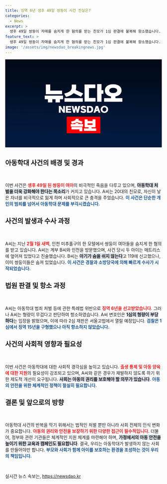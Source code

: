 ```yaml
---
title: 징역 6년 생후 49일 쌍둥이 사건 진실은?
categories:
  - News
excerpt: >
  생후 49일 쌍둥이 자매를 숨지게 한 혐의를 받는 친모가 1심 판결에 불복해 항소했습니다. 형량이 지나치다는 주장과 함께 2심 재판은 서울고법에서 진행될 예정으로, 사건의 진실과 법적 공방이 주목받고 있습니다.
feature_text: >
  생후 49일 쌍둥이 자매를 숨지게 한 혐의를 받는 친모가 1심 판결에 불복해 항소했습니다. 형량이 지나치다는 주장과 함께 2심 재판은 서울고법에서 진행될 예정으로, 사건의 진실과 법적 공방이 주목받고 있습니다.
image: '/assets/img/newsdao_breakingnews.jpg'
---
```


<p><img src="/assets/img/newsdao_breakingnews.jpg" alt="ontimetimes 속보" /></p>

<h2 data-ke-size="size26">아동학대 사건의 배경 및 경과</h2>

<p data-ke-size="size16">&nbsp;</p>

<p>이번 사건은 <b><span style="color: #ee2323;">생후 49일 된 쌍둥이 여아</span></b>의 비극적인 죽음을 다루고 있으며, <b><span style="background-color: #21538527;">아동학대 처벌을 더욱 강화해야 한다는 목소리</span></b>가 커지고 있습니다. A씨는 20대의 친모로, 자신이 낳은 자녀를 비극적으로 잃게 하며 사회적으로 큰 충격을 주었습니다. <b><span style="color: #1a5490;">이 사건은 단순한 개인의 범죄를 넘어서 아동학대 문제를 부각시켰습니다.</span></b> </p>

<h2 data-ke-size="size26">사건의 발생과 수사 과정</h2>

<p data-ke-size="size16">&nbsp;</p>

<p>A씨는 지난 <b><span style="color: #ee2323;">2월 1일 새벽</span></b>, 인천 미추홀구의 한 모텔에서 쌍둥이 여아들을 숨지게 한 혐의를 받고 있습니다. A씨는 계부 B씨와 인천을 방문했으며, 사건 당시 두 아이는 매트리스에 엎어져 있었다고 진술했습니다. B씨는 <b><span style="background-color: #21538527;">아기가 숨을 쉬지 않는다</span></b>고 119에 신고했으나, 이미 쌍둥이들은 숨져 있었습니다. <b><span style="color: #1a5490;">이 사건은 경찰과 소방당국에 의해 빠르게 수사가 시작되었습니다.</span></b></p>

<h2 data-ke-size="size26">법원 판결 및 항소 과정</h2>

<p data-ke-size="size16">&nbsp;</p>

<p>A씨는 아동학대 범죄 처벌 등에 관한 특례법 위반으로 <b><span style="color: #ee2323;">징역 6년을 선고받았습니다</span></b>. 그러나 A씨는 형량이 무겁다고 판단하여 항소하였습니다. A씨 변호인은 <b><span style="background-color: #21538527;">1심의 형량이 부당하다</span></b>는 입장을 밝혔으며, 이에 따라 2심 재판은 서울고법에서 열릴 예정입니다. <b><span style="color: #1a5490;">검찰은 1심에서 징역 15년을 구형했으나 아직 항소하지 않았습니다.</span></b></p>

<h2 data-ke-size="size26">사건의 사회적 영향과 필요성</h2>

<p data-ke-size="size16">&nbsp;</p>

<p>이번 사건은 아동학대에 대한 사회적 경각심을 높이고 있습니다. <b><span style="color: #ee2323;">출생 통제 및 아동 양육에 대한 지원</span></b>의 필요성이 강조되고 있으며, A씨와 같은 경우가 재발하지 않도록 하기 위한 제도적 개선이 요구됩니다. <b><span style="background-color: #21538527;">사회는 아동의 권리를 보호해야 할 의무가 있습니다</span></b>. <b><span style="color: #1a5490;">아동의 안전을 위한 체계적인 정책이 절실히 필요합니다.</span></b> </p>

<h2 data-ke-size="size26">결론 및 앞으로의 방향</h2>

<p data-ke-size="size16">&nbsp;</p>

<p>아동학대 사건의 반복을 막기 위해서는 법적인 처벌 뿐만 아니라 사회 전체의 인식 변화가 중요합니다. <b><span style="color: #ee2323;">아동의 권리와 안전을 보장하기 위한 다양한 접근이 필수적입니다</span></b>. 더불어, 정부와 관련 기관들은 체계적인 지원 체계를 마련해야 하며, <b><span style="background-color: #21538527;">가정에서의 아동 안전을 높이기 위한 교육과 캠페인도 필요합니다</span></b>. 결국, 우리는 아동학대가 발생하지 않는 사회를 만들어야만 합니다. <b><span style="color: #1a5490;">부모와 사회가 함께 아이를 보호하는 환경을 조성하는 것이 우리의 책임입니다.</span></b> </p>

<p data-ke-size="size16">&nbsp;</p>
실시간 뉴스 속보는, <a href="https://newsdao.kr" rel="dofollow">https://newsdao.kr</a>


